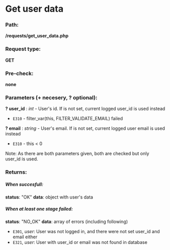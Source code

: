 # Get user data


### Path:
**/requests/get\_user\_data.php**


### Request type:
**GET**


### Pre-check:

**none**


### Parameters (+ necesery, ? optional):

**? user\_id** : *int* - User's id. If is not set, current logged user_id is used instead
* `E310` - filter_var(this, FILTER_VALIDATE_EMAIL) failed

**? email** : *string* - User's email. If is not set, current logged user email is used instead
* `E310` - this < 0

Note: As there are both parameters given, both are checked but only user_id is used.


### Returns:

##### When succesfull:
**status**: "OK"
**data**: object with user's data

##### When at least one stage failed:
**status**: "NO_OK" 
**data**: array of errors (including following)
* `E301`, *user*: User was not logged in, and there were not set user\_id and email either
* `E321`, *user*: User with user_id or email was not found in database